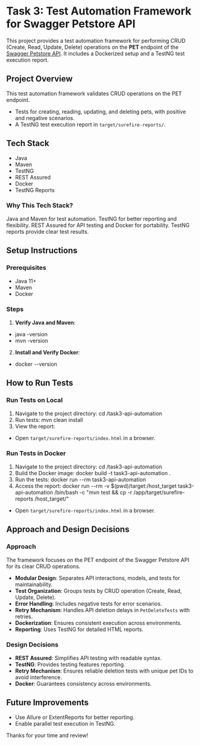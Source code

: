 # Task 3: Test Automation Framework for Swagger Petstore API

This project provides a test automation framework for performing CRUD (Create, Read, Update, Delete) operations on the **PET** endpoint of the [Swagger Petstore API](https://petstore3.swagger.io/). It includes a Dockerized setup and a TestNG test execution report.

## Project Overview
This test automation framework validates CRUD operations on the PET endpoint.
- Tests for creating, reading, updating, and deleting pets, with positive and negative scenarios.
- A TestNG test execution report in `target/surefire-reports/`.

## Tech Stack
- Java
- Maven
- TestNG
- REST Assured
- Docker
- TestNG Reports

### Why This Tech Stack?
Java and Maven for test automation. TestNG for better reporting and flexibility. REST Assured for API testing and Docker for portability. TestNG reports provide clear test results.

## Setup Instructions
### Prerequisites
- Java 11+
- Maven
- Docker

### Steps
1. **Verify Java and Maven**:
- java -version
- mvn -version

2. **Install and Verify Docker**:
- docker --version

## How to Run Tests
### Run Tests on Local
1. Navigate to the project directory: cd /task3-api-automation
2. Run tests: mvn clean install
3. View the report:
- Open `target/surefire-reports/index.html` in a browser.

### Run Tests in Docker
1. Navigate to the project directory: cd /task3-api-automation
2. Build the Docker image: docker build -t task3-api-automation .
3. Run the tests: docker run --rm task3-api-automation
4. Access the report: docker run --rm -v $(pwd)/target:/host_target task3-api-automation /bin/bash -c "mvn test && cp -r /app/target/surefire-reports /host_target/"
- Open `target/surefire-reports/index.html` in a browser.

## Approach and Design Decisions
### Approach
The framework focuses on the PET endpoint of the Swagger Petstore API for its clear CRUD operations.
- **Modular Design**: Separates API interactions, models, and tests for maintainability.
- **Test Organization**: Groups tests by CRUD operation (Create, Read, Update, Delete).
- **Error Handling**: Includes negative tests for error scenarios.
- **Retry Mechanism**: Handles API deletion delays in `PetDeleteTests` with retries.
- **Dockerization**: Ensures consistent execution across environments.
- **Reporting**: Uses TestNG for detailed HTML reports.

### Design Decisions
- **REST Assured**: Simplifies API testing with readable syntax.
- **TestNG**: Provides testing features reporting.
- **Retry Mechanism**: Ensures reliable deletion tests with unique pet IDs to avoid interference.
- **Docker**: Guarantees consistency across environments.

## Future Improvements
- Use Allure or ExtentReports for better reporting.
- Enable parallel test execution in TestNG.

Thanks for your time and review!